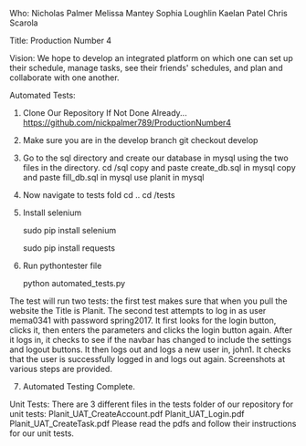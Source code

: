 Who:
    Nicholas Palmer
    Melissa Mantey
    Sophia Loughlin
    Kaelan Patel
    Chris Scarola

Title: Production Number 4

Vision: 
    We hope to develop an integrated platform on which one can set up their schedule, manage tasks, see their friends' schedules, and plan and collaborate with one another.

Automated Tests:
1. Clone Our Repository If Not Done Already...
	https://github.com/nickpalmer789/ProductionNumber4

2. Make sure you are in the develop branch
	git checkout develop

3. Go to the sql directory and create our database in mysql using the two files in the directory.
	cd /sql
	copy and paste create_db.sql in mysql
	copy and paste fill_db.sql in mysql
	use planit in mysql

4. Now navigate to tests fold
	cd ..
	cd /tests

5. Install selenium

	sudo pip install selenium

	sudo pip install requests

6. Run pythontester file

	python automated_tests.py

The test will run two tests: the first test makes sure that when you pull the website the Title is Planit. 
The second test attempts to log in as user mema0341 with password spring2017. It first looks for the login button, clicks it, then enters the parameters and clicks the login button again. After it logs in, it checks to see if the navbar has changed to include the settings and logout buttons. It then logs out and logs a new user in, john1. It checks that the user is successfully logged in and logs out again. Screenshots at various steps are provided.

7. Automated Testing Complete.


Unit Tests:
There are 3 different files in the tests folder of our repository for unit tests:
	Planit_UAT_CreateAccount.pdf
	Planit_UAT_Login.pdf
	Planit_UAT_CreateTask.pdf
Please read the pdfs and follow their instructions for our unit tests.

